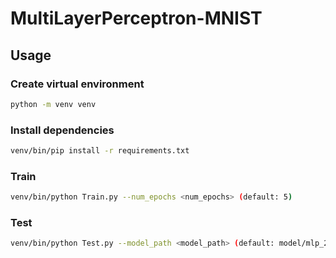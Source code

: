 # MultiLayerPerceptron-MNIST

## Usage

### Create virtual environment
```bash
python -m venv venv

```

### Install dependencies
```bash
venv/bin/pip install -r requirements.txt
```

### Train
```bash
venv/bin/python Train.py --num_epochs <num_epochs> (default: 5)
```
### Test
```bash
venv/bin/python Test.py --model_path <model_path> (default: model/mlp_20241006_220807.save)
```


